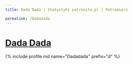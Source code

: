 ```yaml
---
title: Dada Dada | Statystyki patronite.pl | Patromierz

permalink: /Dadadada
---
```


# [Dada Dada](https://patronite.pl/Dadadada)

{% include profile.md name="Dadadada" prefix="d" %}
